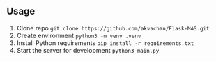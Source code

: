 ## Usage ##

1. Clone repo `git clone https://github.com/akvachan/Flask-MAS.git`
2. Create environment `python3 -m venv .venv`
3. Install Python requirements `pip install -r requirements.txt`
4. Start the server for development `python3 main.py`
